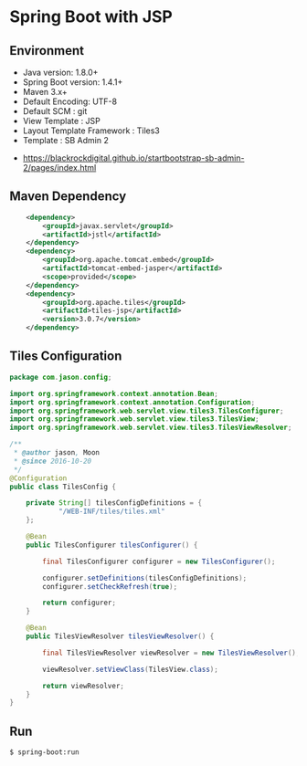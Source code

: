 # Spring Boot with JSP

## Environment
- Java version: 1.8.0+
- Spring Boot version: 1.4.1+
- Maven 3.x+
- Default Encoding: UTF-8
- Default SCM : git
- View Template : JSP
- Layout Template Framework : Tiles3
- Template : SB Admin 2
* https://blackrockdigital.github.io/startbootstrap-sb-admin-2/pages/index.html

## Maven Dependency

``` xml
	<dependency>
		<groupId>javax.servlet</groupId>
		<artifactId>jstl</artifactId>
	</dependency>
	<dependency>
		<groupId>org.apache.tomcat.embed</groupId>
		<artifactId>tomcat-embed-jasper</artifactId>
		<scope>provided</scope>
	</dependency>
	<dependency>
        <groupId>org.apache.tiles</groupId>
        <artifactId>tiles-jsp</artifactId>
        <version>3.0.7</version>
    </dependency>
```

## Tiles Configuration

``` java
package com.jason.config;

import org.springframework.context.annotation.Bean;
import org.springframework.context.annotation.Configuration;
import org.springframework.web.servlet.view.tiles3.TilesConfigurer;
import org.springframework.web.servlet.view.tiles3.TilesView;
import org.springframework.web.servlet.view.tiles3.TilesViewResolver;

/**
 * @author jason, Moon
 * @since 2016-10-20
 */
@Configuration
public class TilesConfig {

    private String[] tilesConfigDefinitions = {
            "/WEB-INF/tiles/tiles.xml"
    };

    @Bean
    public TilesConfigurer tilesConfigurer() {

        final TilesConfigurer configurer = new TilesConfigurer();

        configurer.setDefinitions(tilesConfigDefinitions);
        configurer.setCheckRefresh(true);

        return configurer;
    }

    @Bean
    public TilesViewResolver tilesViewResolver() {

        final TilesViewResolver viewResolver = new TilesViewResolver();

        viewResolver.setViewClass(TilesView.class);

        return viewResolver;
    }
}
```

## Run

```sh
$ spring-boot:run
```